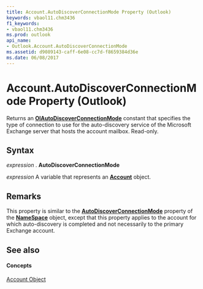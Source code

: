 ```yaml
---
title: Account.AutoDiscoverConnectionMode Property (Outlook)
keywords: vbaol11.chm3436
f1_keywords:
- vbaol11.chm3436
ms.prod: outlook
api_name:
- Outlook.Account.AutoDiscoverConnectionMode
ms.assetid: d9089143-caff-6e08-cc7d-f8659384d36e
ms.date: 06/08/2017
---
```



# Account.AutoDiscoverConnectionMode Property (Outlook)

Returns an  **[OlAutoDiscoverConnectionMode](Outlook.OlAutoDiscoverConnectionMode.md)** constant that specifies the type of connection to use for the auto-discovery service of the Microsoft Exchange server that hosts the account mailbox. Read-only.


## Syntax

 _expression_ . **AutoDiscoverConnectionMode**

 _expression_ A variable that represents an **[Account](Outlook.Account.md)** object.


## Remarks

This property is similar to the  **[AutoDiscoverConnectionMode](Outlook.NameSpace.AutoDiscoverConnectionMode.md)** property of the **[NameSpace](Outlook.NameSpace.md)** object, except that this property applies to the account for which auto-discovery is completed and not necessarily to the primary Exchange account.


## See also


#### Concepts


[Account Object](Outlook.Account.md)

